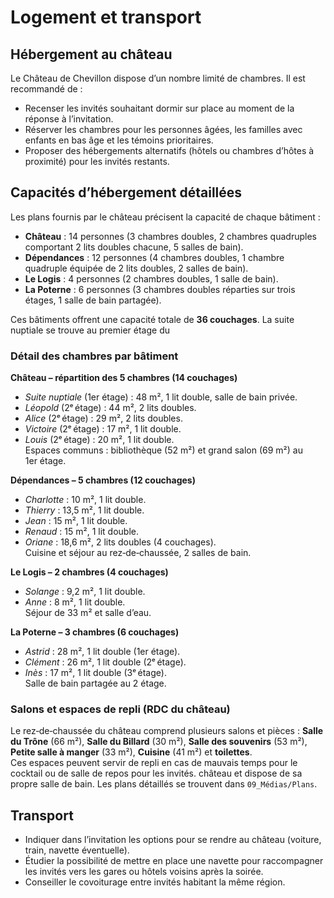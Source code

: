 # Logement et transport

## Hébergement au château

Le Château de Chevillon dispose d’un nombre limité de chambres. Il est recommandé de :

* Recenser les invités souhaitant dormir sur place au moment de la réponse à l’invitation.  
* Réserver les chambres pour les personnes âgées, les familles avec enfants en bas âge et les témoins prioritaires.  
* Proposer des hébergements alternatifs (hôtels ou chambres d’hôtes à proximité) pour les invités restants.

## Capacités d’hébergement détaillées

Les plans fournis par le château précisent la capacité de chaque bâtiment :

* **Château** : 14 personnes (3 chambres doubles, 2 chambres quadruples comportant 2 lits doubles chacune, 5 salles de bain).  
* **Dépendances** : 12 personnes (4 chambres doubles, 1 chambre quadruple équipée de 2 lits doubles, 2 salles de bain).  
* **Le Logis** : 4 personnes (2 chambres doubles, 1 salle de bain).  
* **La Poterne** : 6 personnes (3 chambres doubles réparties sur trois étages, 1 salle de bain partagée).  

 Ces bâtiments offrent une capacité totale de **36 couchages**. La suite nuptiale se trouve au premier étage du 
 
 ### Détail des chambres par bâtiment

**Château – répartition des 5 chambres (14 couchages)**  
- *Suite nuptiale* (1er étage) : 48 m², 1 lit double, salle de bain privée.  
- *Léopold* (2ᵉ étage) : 44 m², 2 lits doubles.  
- *Alice* (2ᵉ étage) : 29 m², 2 lits doubles.  
- *Victoire* (2ᵉ étage) : 17 m², 1 lit double.  
- *Louis* (2ᵉ étage) : 20 m², 1 lit double.  
Espaces communs : bibliothèque (52 m²) et grand salon (69 m²) au 1er étage.

**Dépendances – 5 chambres (12 couchages)**  
- *Charlotte* : 10 m², 1 lit double.  
- *Thierry* : 13,5 m², 1 lit double.  
- *Jean* : 15 m², 1 lit double.  
- *Renaud* : 15 m², 1 lit double.  
- *Oriane* : 18,6 m², 2 lits doubles (4 couchages).  
Cuisine et séjour au rez‑de‑chaussée, 2 salles de bain.

**Le Logis – 2 chambres (4 couchages)**  
- *Solange* : 9,2 m², 1 lit double.  
- *Anne* : 8 m², 1 lit double.  
Séjour de 33 m² et salle d’eau.

**La Poterne – 3 chambres (6 couchages)**  
- *Astrid* : 28 m², 1 lit double (1er étage).  
- *Clément* : 26 m², 1 lit double (2ᵉ étage).  
- *Inès* : 17 m², 1 lit double (3ᵉ étage).  
Salle de bain partagée au 2 étage.

### Salons et espaces de repli (RDC du château)

Le rez‑de‑chaussée du château comprend plusieurs salons et pièces : **Salle du Trône** (66 m²), **Salle du Billard** (30 m²), **Salle des souvenirs** (53 m²), **Petite salle à manger** (33 m²), **Cuisine** (41 m²) et **toilettes**.  
Ces espaces peuvent servir de repli en cas de mauvais temps pour le cocktail ou de salle de repos pour les invités.
château et dispose de sa propre salle de bain. Les plans détaillés se trouvent dans `09_Médias/Plans`.

## Transport

* Indiquer dans l’invitation les options pour se rendre au château (voiture, train, navette éventuelle).  
* Étudier la possibilité de mettre en place une navette pour raccompagner les invités vers les gares ou hôtels voisins après la soirée.  
* Conseiller le covoiturage entre invités habitant la même région.
